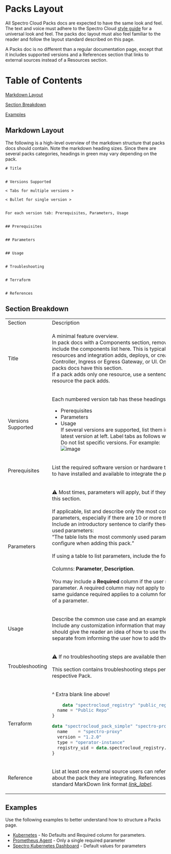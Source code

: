 # Packs Layout

All Spectro Cloud Packs docs are expected to have the same look and feel. The text and voice must adhere to the Spectro Cloud [style guide](https://github.com/rahulhazra97/Documentation-Guide/wiki/Spectro-Cloud-Style-Guide) for a universal look and feel. The packs doc layout must also feel familiar to the reader and follow the layout standard described on this page.

A Packs doc is no different than a regular documentation page, except that it includes supported versions and a References section that links to external sources instead of a Resources section.

# Table of Contents

[Markdown Layout](#markdown-layout)

[Section Breakdown](#section-breakdown)

[Examples](#examples)

## Markdown Layout

The following is a high-level overview of the markdown structure that packs docs should contain. Note the markdown heading sizes.
Since there are several packs categories, headings in green may vary depending on the pack.

```
# Title


# Versions Supported

< Tabs for multiple versions >

< Bullet for single version >


For each version tab: Prerequisites, Parameters, Usage


## Prerequisites


## Parameters


## Usage


# Troubleshooting


# Terraform


# References

```

## Section Breakdown

<table>
<tr>
<td> Section </td> <td> Description </td>
</tr>
<tr> <!-- Title row -->
<td> Title </td>
<td>

A minimal feature overview. <br /> In pack docs with a Components section, remove the heading and include the components list here. This is typically a list of resources and integration adds, deploys, or creates, such as a Controller, Ingress or Egress Gateway, or UI. Only a few of the packs docs have this section.<br /> If a pack adds only one resource, use a sentence to say what resource the pack adds.

</td>
</tr> <!-- End Title row -->
<tr> <!-- Versions Supported row -->
<td> Versions Supported </td>
<td>

Each numbered version tab has these headings:

- Prerequisites
- Parameters
- Usage
  <br /> If several versions are supported, list them in tabs with the latest version at left. Label tabs as follows with a **.x** extension. Do not list specific versions. For example:
  <br /> ![image](https://github.com/rahulhazra97/Documentation-Guide/assets/126905240/496fc564-0eab-4b06-b614-deb681024a32)

</td>
</tr> <!-- End Versions Supported row -->
<tr> <!-- Prerequisites row -->
<td> Prerequisites </td>
<td>

List the required software version or hardware the user is required to have installed and available to integrate the pack.

</td>
</tr> <!-- End Prerequisites row -->
<tr> <!-- Parameters row -->
<td> Parameters </td>
<td>

:warning: Most times, parameters will apply, but if they don’t, then omit this section. <br /> <br /> If applicable, list and describe only the most commonly used parameters, especially if there are 10 or more that might apply. Include an introductory sentence to clarify these are commonly used parameters: <br /> “The table lists the most commonly used parameters you can configure when adding this pack.” <br /> <br /> If using a table to list parameters, include the following columns: <br /> <br /> Columns: **Parameter**, **Description**. <br /> <br /> You may include a **Required** column if the user must modify the parameter. A required column may not apply to all Packs. The same guidance required applies to a column for the **Default** value of a parameter.

</td>
</tr> <!-- End Parameters row -->
<tr> <!-- Usage row -->
<td> Usage </td>
<td>

Describe the common use case and an example if applicable. Include any customization information that may apply. This section should give the reader an idea of how to use the pack. This is separate from informing the user how to add the pack.

</td>
</tr> <!-- End Usage row -->
<tr> <!-- Troubleshooting row -->
<td> Troubleshooting </td>
<td>

:warning: If no troubleshooting steps are available then omit this section. <br /> <br /> This section contains troubleshooting steps pertaining to the respective Pack.

</td>
</tr> <!-- End Troubleshooting row -->
<tr> <!-- Terraform row -->
<td> Terraform </td>
<td>

^ Extra blank line above!

```terraform
    data "spectrocloud_registry" "public_registry" {
  name = "Public Repo"
}

data "spectrocloud_pack_simple" "spectro-proxy" {
  name    = "spectro-proxy"
  version = "1.2.0"
  type = "operator-instance"
  registry_uid = data.spectrocloud_registry.public_registry.id
}
```

</td>
</tr> <!-- End Terraform row -->
<tr> <!-- Reference row -->
<td> Reference </td>
<td>

List at least one external source users can reference to learn more about the pack they are integrating. References must be in standard MarkDown link format [_link_label_](_https://link_).

</td>
</tr>
</table>

## Examples

Use the following examples to better understand how to structure a Packs page.

- [Kubernetes](https://docs.spectrocloud.com/integrations/kubernetes) - No Defaults and Required column for parameters.
- [Prometheus Agent](https://docs.spectrocloud.com/integrations/prometheus-agent) - Only a single required parameter
- [Spectro Kubernetes Dashboard](https://docs.spectrocloud.com/integrations/spectro-k8s-dashboard) - Default values for parameters
